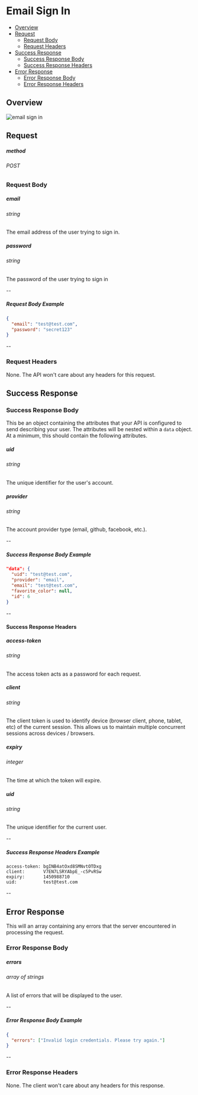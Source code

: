# Email Sign In

* [Overview](#overview)
* [Request](#request)
  * [Request Body](#request-body)
  * [Request Headers](#request-headers)
* [Success Response](#success-response)
  * [Success Response Body](#success-response-body)
  * [Success Response Headers](#success-response-headers)
* [Error Response](#error-response)
  * [Error Response Body](#error-response-body)
  * [Error Response Headers](#error-response-headers)

## Overview

![email sign in](https://github.com/lynndylanhurley/redux-auth/raw/master/docs/images/diagram-email-sign-in.jpg)

## Request

##### method
###### POST

### Request Body

##### email
###### string
The email address of the user trying to sign in.

##### password
###### string
The password of the user trying to sign in

--

##### Request Body Example

~~~json
{
  "email": "test@test.com",
  "password": "secret123"
}
~~~

--

### Request Headers

None. The API won't care about any headers for this request.

## Success Response

### Success Response Body

This be an object containing the attributes that your API is configured to send describing your user. The attributes will be nested within a `data` object. At a minimum, this should contain the following attributes.

##### uid
###### string
The unique identifier for the user's account.

##### provider
###### string
The account provider type (email, github, facebook, etc.).

--

##### Success Response Body Example

~~~json
"data": {
  "uid": "test@test.com",
  "provider": "email",
  "email": "test@test.com",
  "favorite_color": null,
  "id": 6
}
~~~

--

#### Success Response Headers

##### access-token
###### string
The access token acts as a password for each request.

##### client
###### string
The client token is used to identify device (browser client, phone, tablet, etc) of the current session. This allows us to maintain multiple concurrent sessions across devices / browsers.

##### expiry
###### integer
The time at which the token will expire.

##### uid
###### string
The unique identifier for the current user.

--

##### Success Response Headers Example

~~~
access-token: bgINB4atOxd8SMNvtOTDxg
client:       V7EN7LSRYAbpE_-c5PvRSw
expiry:       1450988710
uid:          test@test.com
~~~

--

## Error Response

This will an array containing any errors that the server encountered in processing the request.

### Error Response Body

##### errors
###### array of strings

A list of errors that will be displayed to the user.

--

##### Error Response Body Example
~~~json
{
  "errors": ["Invalid login credentials. Please try again."]
}
~~~

--

### Error Response Headers
None. The client won't care about any headers for this response.
